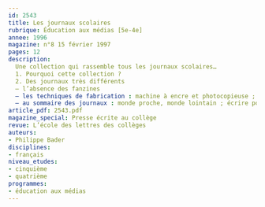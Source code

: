 ```yaml
---
id: 2543
title: Les journaux scolaires 
rubrique: Éducation aux médias [5e-4e]
annee: 1996
magazine: n°8 15 février 1997
pages: 12
description: 
  Une collection qui rassemble tous les journaux scolaires…
  1. Pourquoi cette collection ?
  2. Des journaux très différents
  – l’absence des fanzines
  – les techniques de fabrication : machine à encre et photocopieuse ; BD et PAO
  – au sommaire des journaux : monde proche, monde lointain ; écrire pour informer, écrire pour s’exprimer
article_pdf: 2543.pdf
magazine_special: Presse écrite au collège
revue: L’école des lettres des collèges
auteurs:
- Philippe Bader
disciplines:
- français
niveau_etudes:
- cinquième
- quatrième
programmes:
- éducation aux médias
---
```

